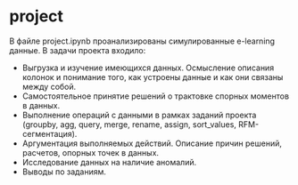# project
В файле project.ipynb проанализированы симулированные e-learning данные.
В задачи проекта входило:

+ Выгрузка и изучение имеющихся данных. Осмысление описания колонок и понимание того, как устроены данные и как они связаны между собой.
+ Самостоятельное принятие решений о трактовке спорных моментов в данных. 
+ Выполнение операций с данными в рамках заданий проекта (groupby, agg, query, merge, rename, assign, sort_values, RFM-сегментация).
+ Аргументация выполняемых действий. Описание причин решений, расчетов, опорных точек в данных.
+ Исследование данных на наличие аномалий.
+ Выводы по заданиям.
